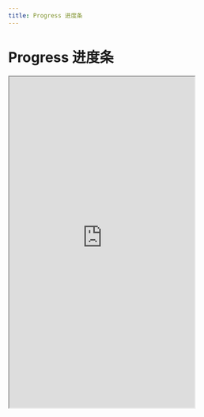 ```yaml
---
title: Progress 进度条
---
```


# Progress 进度条

<iframe src="https://cfg-design.github.io/cfgd-uniapp3/#/pages/progress/index" style="width: 375px; height: 667px" />

### 基本使用

```vue-html
<c-progress :percent="50" show-text />
```

### 颜色
* [颜色的使用](/guide/colors.html)

```vue-html
<c-progress :percent="50" :active-props="{ color: 'success' }" :bg-props="{ color: 'error' }" />
```

### API

### Progress Props {#props}

| 名称             | 类型                     | 默认值             | 版本           | 说明           |
|:----------------|:------------------------|:------------------|:--------------|:--------------|
| c               | string                  | default           |               | 配置名。[使用说明](/guide/props.html#config)    |
| props           | ProgressProps           | undefined         |               | 全部 props 。 [使用说明](/guide/props.html) |
| c-class         | HTMLAttributes['class'] | undefined         |               | 自定义类名 |
| c-style         | HTMLAttributes['style'] | undefined         |               | 自定义样式 |
| percent         | string \| number        | undefined         |               | 百分比0~100  |
| size            | string \| number        | undefined         |               | 大小。[使用说明](/guide/font-sizes.html)  |
| active-props    | LineProps               | undefined         |               | 进度。[LineProps](/components/line.html#props)   |
| bg-props        | LineProps               | undefined         |               | 背景。[LineProps](/components/line.html#props)   |
| show-text       | boolean                 | undefined         |               | 是否显示百分比的值  |
| text-props      | TextProps               | undefined         |               | [TextProps](/components/text.html#props)   |
| round           | boolean                 | undefined         |               | 是否显示为圆角  |
